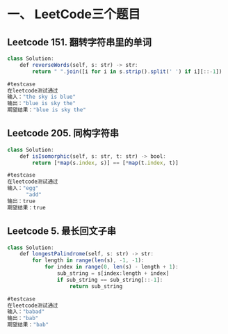 # 一、 LeetCode三个题目  

## Leetcode 151. 翻转字符串里的单词
```js
class Solution:
    def reverseWords(self, s: str) -> str:
        return " ".join([i for i in s.strip().split(' ') if i][::-1])
```	
```js
#testcase  
在leetcode测试通过  
输入："the sky is blue"
输出："blue is sky the"
期望结果："blue is sky the"
```

## Leetcode 205. 同构字符串
```js
class Solution:
    def isIsomorphic(self, s: str, t: str) -> bool:
        return [*map(s.index, s)] == [*map(t.index, t)]
```
```js
#testcase  
在leetcode测试通过  
输入："egg"
      "add"
输出：true
期望结果：true
```

## Leetcode 5. 最长回文子串
```js
class Solution:
    def longestPalindrome(self, s: str) -> str:
        for length in range(len(s), -1, -1):
            for index in range(0, len(s) - length + 1):
                sub_string = s[index:length + index]
                if sub_string == sub_string[::-1]:
                    return sub_string
```
```js
#testcase  
在leetcode测试通过  
输入："babad"
输出："bab"
期望结果："bab"
```
